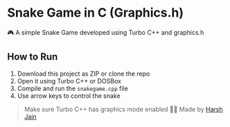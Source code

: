 # Snake Game in C (Graphics.h)

🎮 A simple Snake Game developed using Turbo C++ and graphics.h

## How to Run

1. Download this project as ZIP or clone the repo
2. Open it using Turbo C++ or DOSBox
3. Compile and run the `snakegame.cpp` file
4. Use arrow keys to control the snake

> Make sure Turbo C++ has graphics mode enabled
👨‍💻 Made by [Harsh Jain](https://github.com/harshjain7999)
